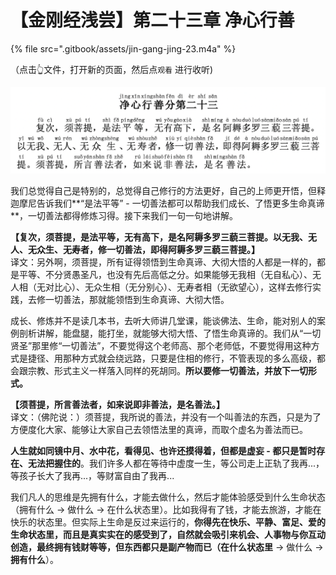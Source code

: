 # 【金刚经浅尝】第二十三章 净心行善

{% file src=".gitbook/assets/jin-gang-jing-23.m4a" %}

（点击👆文件，打开新的页面，然后点`观看` 进行收听\)

![](.gitbook/assets/screen-shot-2021-07-19-at-12.10.19-pm.png)

我们总觉得自己是特别的，总觉得自己修行的方法更好，自己的上师更开悟，但释迦摩尼告诉我们**“是法平等” - 一切善法都可以帮助我们成长、了悟更多生命真谛**，一切善法都得修炼习得。接下来我们一句一句地讲解。

**【复次，须菩提，是法平等，无有高下，是名阿耨多罗三藐三菩提。以无我、无人、无众生、无寿者，修一切善法，即得阿耨多罗三藐三菩提。】**  
译文：另外啊，须菩提，所有证得领悟到生命真谛、大彻大悟的人都是一样的，都是平等、不分贤愚圣凡，也没有先后高低之分。如果能够无我相（无自私心）、无人相（无对比心）、无众生相（无分别心）、无寿者相（无欲望心），这样去修行实践，去修一切善法，那就能领悟到生命真谛、大彻大悟。

成长、修炼并不是读几本书，去听大师讲几堂课，能谈佛法、生命，能对别人的案例剖析讲解，能盘腿，能打坐，就能够大彻大悟、了悟生命真谛的。我们从“一切贤圣”那里修“一切善法”，不要觉得这个老师高、那个老师低，不要觉得用这种方式是捷径、用那种方式就会绕远路，只要是住相的修行，不管表现的多么高级，都会跟宗教、形式主义一样落入同样的死胡同。**所以要修一切善法，并放下一切形式。**

**【须菩提，所言善法者，如来说即非善法，是名善法。】**  
译文：（佛陀说：）须菩提，我所说的善法，并没有一个叫善法的东西，只是为了方便度化大家、能够让大家自己去领悟法里的真谛，而取个虚名为善法而已。

**人生就如同镜中月、水中花，看得见、也许还摸得着，但都是虚妄 - 都只是暂时存在、无法把握住的**。我们许多人都在等待中虚度一生，等公司走上正轨了我再...，等孩子长大了我再...，等财富自由了我再...

我们凡人的思维是先拥有什么，才能去做什么，然后才能体验感受到什么生命状态（拥有什么 -&gt; 做什么 -&gt; 在什么状态里）。比如我得有了钱，才能去旅游，才能在快乐的状态里。但实际上生命是反过来运行的，**你得先在快乐、平静、富足、爱的生命状态里，而且是真实实在的感受到了，自然就会吸引来机会、人事物与你互动创造，最终拥有钱财等等，但东西都只是副产物而已（在什么状态里** -&gt; 做什么 -&gt; **拥有什么**）。

